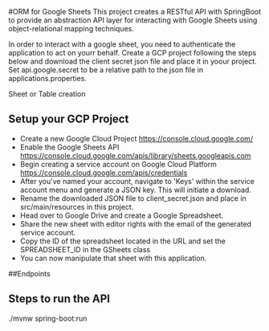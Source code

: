 #ORM for Google Sheets
This project creates a RESTful API with SpringBoot to provide an abstraction API layer for interacting with Google Sheets using object-relational mapping techniques.

In order to interact with a google sheet, you need to authenticate the application to act on yourr behalf. Create a GCP project following the steps below and download the client secret json file and place it in yoour project. Set api.google.secret to be a relative path to the json file in applications.properties.

Sheet or Table creation 

## Setup your GCP Project
- Create a new Google Cloud Project https://console.cloud.google.com/
- Enable the Google Sheets API https://console.cloud.google.com/apis/library/sheets.googleapis.com
- Begin creating a service account on Google Cloud Platform https://console.cloud.google.com/apis/credentials
- After you've named your account, navigate to 'Keys' within the service account menu and generate a JSON key. This will initiate a download.
- Rename the downloaded JSON file to client_secret.json and place in src/main/resources in this project.
- Head over to Google Drive and create a Google Spreadsheet. 
- Share the new sheet with editor rights with the email of the generated service account. 
- Copy the ID of the spreadsheet located in the URL and set the SPREADSHEET_ID in the GSheets class
- You can now manipulate that sheet with this application.

##Endpoints

## Steps to run the API
./mvnw spring-boot:run
